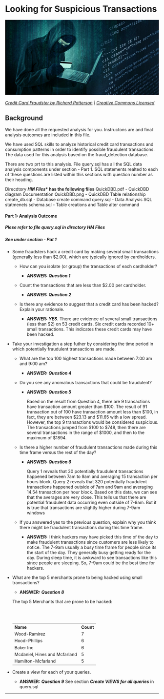 # Looking for Suspicious Transactions

![Credit card fraudster](Images/credit_card_fraudster.jpg) 

*[Credit Card Fraudster by Richard Patterson](https://www.flickr.com/photos/136770128@N07/42252105582/) | [Creative Commons Licensed](https://creativecommons.org/licenses/by/2.0/)*

## Background

We have done all the requested analysis for you.  Instructons are and final analysis outcomes are included in this file. 

We have used SQL skills to analyze historical credit card transactions and consumption patterns in order to identify possible fraudulent transactions. The data used for this analysis based on the fraud_detection database.

There are two prt to this analysis. File query.sql has all the SQL data analysis components under section - Part 1. SQL statements realted to each of these questions are listed within this sections with question number as their heading. 

Direcdtory __*HM Files** has the following files__
  	QuickDBD.pdf	- QuickDBD diagram Documentation
	QuickDBD.png	- QuickDBD Table relationship
	create_db.sql	- Database create command
	query.sql	- Data Analysis SQL statmenets
	schema.sql	- Table creations and Table alter command
  

#### Part 1: Analysis Outcome
   ##### Plese refer to file ***query.sql in directory HM Files***
   ##### _See under section - Pat 1_

* Some fraudsters hack a credit card by making several small transactions (generally less than $2.00), which are typically ignored by cardholders. 

  * How can you isolate (or group) the transactions of each cardholder?

    - **ANSWER:** ***Question 1***

  * Count the transactions that are less than $2.00 per cardholder. 
   
    - **ANSWER:** ***Question 2***
  
  * Is there any evidence to suggest that a credit card has been hacked? Explain your rationale.

    - **ANSWER:**  ***YES***. There are evidence of several small transactions (less than $2) on 53 credit cards. 
	  Six credit cards recorded 10+ small transactions. This indicates these credit cards may have been hacked. 


* Take your investigation a step futher by considering the time period in which potentially fraudulent transactions are made. 

  * What are the top 100 highest transactions made between 7:00 am and 9:00 am?

    - **ANSWER:** ***Question 4*** 


  * Do you see any anomalous transactions that could be fraudulent?

    - **ANSWER:** ***Question 5*** 
    
	  Based on the result from Question 4, there are 9 transactions have transaction amount greater than $100. The result of 91 transaction out of 100 have transaction amount less than $100, in fact, they are between $23.13 and $11.65 with a low spread. However, the top 9 transactions would be considered suspicious. The transactions jumped from $100 to $748, then there are several transactions in the range of $1000, and then to the maximum of $1894.

  * Is there a higher number of fraudulent transactions made during this time frame versus the rest of the day?

    - **ANSWER:** ***Question 6*** 
    
	  Query 1 reveals that 30 potentially fraudulent transactions happened between 7am to 9am and averaging 15 transaction per hours block. Query 2 reveals that 320 potentially fraudulent transactions happened outside of 7am and 9am and averaging 14.54 transaction per hour block. Based on this data, we can see that the averages are very close. This tells us that there are potential fraudulent data occurring even outside of 7-9am.  But it is true that transactions are slightly higher during 7-9am windows
    

  * If you answered yes to the previous question, explain why you think there might be fraudulent transactions during this time frame.

    - **ANSWER:**  I think hackers may have picked this time of the day to make fraudulent transactions since customers are less likely to notice. The 7-9am usually a busy time  frame for people since its the start of the day. They generally busy getting ready for the day. During sleep time, it is awkward to see transactions like this since people are sleeping. So, 7-9am could be the best time for hackers.


* What are the top 5 merchants prone to being hacked using small transactions?
  
    - **ANSWER:** ***Question 8***
  
    The top 5 Merchants that are prone to be hacked:
      <table>
        <tr>
          <th>Name</th>
          <th>Count</th>
        </tr>
        <tr>
          <td>Wood-Ramirez</td>
          <td>7</td>
        </tr>
        <tr>
          <td>Hood-Phillips</td>
          <td>6</td>
        </tr>
        <tr>
          <td>Baker Inc</td>
          <td>6</td>
        </tr>
        <tr>
          <td>Mcdaniel, Hines and Mcfarland</td>
          <td>5</td>
        </tr>  
        <tr>
          <td>Hamilton-Mcfarland</td>
          <td>5</td>
        </tr>   
      </table>
   
  
    
* Create a view for each of your queries.

  - **ANSWER:** ***Question 9***  See section ***Create VIEWS for all queries*** in query.sql


---
